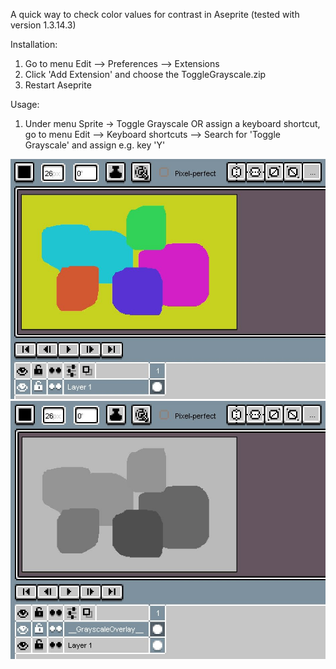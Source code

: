 A quick way to check color values for contrast in Aseprite (tested with version 1.3.14.3)

Installation:
1) Go to menu Edit --> Preferences --> Extensions
2) Click 'Add Extension' and choose the ToggleGrayscale.zip
3) Restart Aseprite

Usage:
1) Under menu Sprite -> Toggle Grayscale
OR assign a keyboard shortcut, go to menu Edit --> Keyboard shortcuts --> Search for 'Toggle Grayscale' and assign e.g. key 'Y'


![](Example_images/01_Example.jpg)
![](Example_images/02_Example.jpg)
